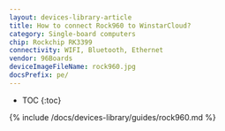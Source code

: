 ```yaml
---
layout: devices-library-article
title: How to connect Rock960 to WinstarCloud?
category: Single-board computers
chip: Rockchip RK3399
connectivity: WIFI, Bluetooth, Ethernet
vendor: 96Boards
deviceImageFileName: rock960.jpg
docsPrefix: pe/
---
```



* TOC
{:toc}

{% include /docs/devices-library/guides/rock960.md %}